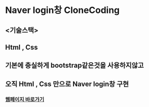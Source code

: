 # Naver login창 CloneCoding

## <기술스택>
## Html , Css 

## 기본에 충실하게 bootstrap같은것을 사용하지않고 <br>

## 오직 Html , Css 만으로 Naver login창 구현

### [웹페이지 바로가기](https://wondonghwi.github.io/Naver_cloneCoding_CSS/)


